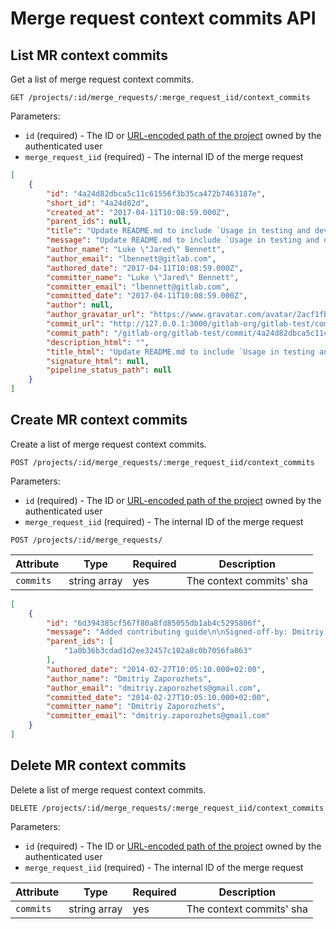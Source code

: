 # Merge request context commits  API

## List MR context commits

Get a list of merge request context commits.

```
GET /projects/:id/merge_requests/:merge_request_iid/context_commits
```

Parameters:

- `id` (required) - The ID or [URL-encoded path of the project](README.md#namespaced-path-encoding) owned by the authenticated user
- `merge_request_iid` (required) - The internal ID of the merge request

```json
[
    {
        "id": "4a24d82dbca5c11c61556f3b35ca472b7463187e",
        "short_id": "4a24d82d",
        "created_at": "2017-04-11T10:08:59.000Z",
        "parent_ids": null,
        "title": "Update README.md to include `Usage in testing and development`",
        "message": "Update README.md to include `Usage in testing and development`",
        "author_name": "Luke \"Jared\" Bennett",
        "author_email": "lbennett@gitlab.com",
        "authored_date": "2017-04-11T10:08:59.000Z",
        "committer_name": "Luke \"Jared\" Bennett",
        "committer_email": "lbennett@gitlab.com",
        "committed_date": "2017-04-11T10:08:59.000Z",
        "author": null,
        "author_gravatar_url": "https://www.gravatar.com/avatar/2acf1fb99417a2b3971def5a294abbeb?s=80&d=identicon",
        "commit_url": "http://127.0.0.1:3000/gitlab-org/gitlab-test/commit/4a24d82dbca5c11c61556f3b35ca472b7463187e",
        "commit_path": "/gitlab-org/gitlab-test/commit/4a24d82dbca5c11c61556f3b35ca472b7463187e",
        "description_html": "",
        "title_html": "Update README.md to include `Usage in testing and development`",
        "signature_html": null,
        "pipeline_status_path": null
    }
]
```

## Create MR context commits

Create a list of merge request context commits.

```
POST /projects/:id/merge_requests/:merge_request_iid/context_commits
```

Parameters:

- `id` (required) - The ID or [URL-encoded path of the project](README.md#namespaced-path-encoding) owned by the authenticated user
- `merge_request_iid` (required) - The internal ID of the merge request

```
POST /projects/:id/merge_requests/
```

| Attribute                  | Type    | Required | Description                                                                     |
| ---------                  | ----    | -------- | -----------                                                                     |
| `commits`             | string array | yes | The context commits' sha  |

```json
[
    {
        "id": "6d394385cf567f80a8fd85055db1ab4c5295806f",
        "message": "Added contributing guide\n\nSigned-off-by: Dmitriy Zaporozhets <dmitriy.zaporozhets@gmail.com>\n",
        "parent_ids": [
            "1a0b36b3cdad1d2ee32457c102a8c0b7056fa863"
        ],
        "authored_date": "2014-02-27T10:05:10.000+02:00",
        "author_name": "Dmitriy Zaporozhets",
        "author_email": "dmitriy.zaporozhets@gmail.com",
        "committed_date": "2014-02-27T10:05:10.000+02:00",
        "committer_name": "Dmitriy Zaporozhets",
        "committer_email": "dmitriy.zaporozhets@gmail.com"
    }
]
```

## Delete MR context commits

Delete a list of merge request context commits.

```
DELETE /projects/:id/merge_requests/:merge_request_iid/context_commits
```

Parameters:

- `id` (required) - The ID or [URL-encoded path of the project](README.md#namespaced-path-encoding) owned by the authenticated user
- `merge_request_iid` (required) - The internal ID of the merge request

| Attribute                  | Type    | Required | Description                                                                     |
| ---------                  | ----    | -------- | -----------                                                                     |
| `commits`             | string array | yes | The context commits' sha  |
